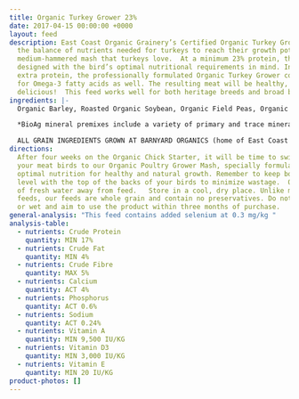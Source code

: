 ```yaml
---
title: Organic Turkey Grower 23%
date: 2017-04-15 00:00:00 +0000
layout: feed
description: East Coast Organic Grainery’s Certified Organic Turkey Grower meets
  the balance of nutrients needed for turkeys to reach their growth potential in a
  medium-hammered mash that turkeys love.  At a minimum 23% protein, this feed is
  designed with the bird’s optimal nutritional requirements in mind. In addition to
  extra protein, the professionally formulated Organic Turkey Grower contains flax
  for Omega-3 fatty acids as well. The resulting meat will be healthy, high quality,
  delicious!  This feed works well for both heritage breeds and broad breasted turkeys.
ingredients: |-
  Organic Barley, Roasted Organic Soybean, Organic Field Peas, Organic Corn, Organic Wheat, Organic Flax Meal & Bio Ag Poultry Layer Mineral  Premix*.

  *BioAg mineral premixes include a variety of primary and trace minerals and vitamins, from sources such as: limestone; kelp meal; natural trace mineral salt; DL methionine and lysine in the layer mash (amino acids); selenium yeast; probiotics; enzymes; vitamins A, D, and E, plus vitamin B complex in addition to those vitamins in the premix.

  ALL GRAIN INGREDIENTS GROWN AT BARNYARD ORGANICS (home of East Coast Organic Grainery) except corn (source:  Le Moulins des Cèdres, QC) and flax (source:  Homestead Organics and/or Bio Ag’s Canadian-sourced flax)
directions:
  After four weeks on the Organic Chick Starter, it will be time to switch
  your meat birds to our Organic Poultry Grower Mash, specially formulated to provide
  optimal nutrition for healthy and natural growth. Remember to keep bottom of feeders
  level with the top of the backs of your birds to minimize wastage.  Offer plenty
  of fresh water away from feed.   Store in a cool, dry place. Unlike many pelletized
  feeds, our feeds are whole grain and contain no preservatives. Do not use if mouldy
  or wet and aim to use the product within three months of purchase.
general-analysis: "This feed contains added selenium at 0.3 mg/kg "
analysis-table:
  - nutrients: Crude Protein
    quantity: MIN 17%
  - nutrients: Crude Fat
    quantity: MIN 4%
  - nutrients: Crude Fibre
    quantity: MAX 5%
  - nutrients: Calcium
    quantity: ACT 4%
  - nutrients: Phosphorus
    quantity: ACT 0.6%
  - nutrients: Sodium
    quantity: ACT 0.24%
  - nutrients: Vitamin A
    quantity: MIN 9,500 IU/KG
  - nutrients: Vitamin D3
    quantity: MIN 3,000 IU/KG
  - nutrients: Vitamin E
    quantity: MIN 20 IU/KG
product-photos: []
---
```

